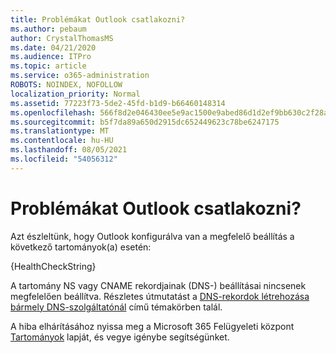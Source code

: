 ```yaml
---
title: Problémákat Outlook csatlakozni?
ms.author: pebaum
author: CrystalThomasMS
ms.date: 04/21/2020
ms.audience: ITPro
ms.topic: article
ms.service: o365-administration
ROBOTS: NOINDEX, NOFOLLOW
localization_priority: Normal
ms.assetid: 77223f73-5de2-45fd-b1d9-b66460148314
ms.openlocfilehash: 566f8d2e046430ee5e9ac1500e9abed86d1d2ef9bb630c2f28a98d4a922f60d0
ms.sourcegitcommit: b5f7da89a650d2915dc652449623c78be6247175
ms.translationtype: MT
ms.contentlocale: hu-HU
ms.lasthandoff: 08/05/2021
ms.locfileid: "54056312"
---
```

# <a name="having-issues-getting-outlook-to-connect"></a>Problémákat Outlook csatlakozni?

Azt észleltünk, hogy Outlook konfigurálva van a megfelelő beállítás a következő tartományok(a) esetén:
  
{HealthCheckString}
  
A tartomány NS vagy CNAME rekordjainak (DNS-) beállításai nincsenek megfelelően beállítva. Részletes útmutatást a [DNS-rekordok létrehozása bármely DNS-szolgáltatónál](https://docs.microsoft.com/microsoft-365/admin/get-help-with-domains/create-dns-records-at-any-dns-hosting-provider) című témakörben talál. 
  
A hiba elhárításához nyissa meg a Microsoft 365 Felügyeleti központ [Tartományok](https://admin.microsoft.com/adminportal/home#/Domains) lapját, és vegye igénybe segítségünket. 